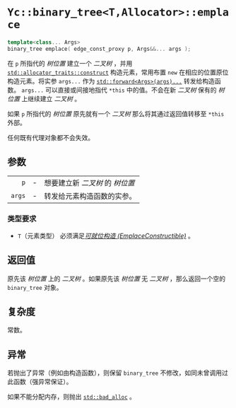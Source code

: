 # `Yc::binary_tree<T,Allocator>::emplace`

```C++
template<class... Args>
binary_tree emplace( edge_const_proxy p, Args&&... args );
```

在 `p` 所指代的 _树位置_ 建立一个 _二叉树_ ，并用 [`std::allocator_traits::construct`](https://zh.cppreference.com/w/cpp/memory/allocator_traits/construct) 构造元素，常用布置 `new` 在相应的位置原位构造元素。将实参 `args...` 作为 [`std::forward<Args>(args)...`](http://zh.cppreference.com/w/cpp/utility/forward) 转发给构造函数。 `args...` 可以直接或间接地指代 `*this` 中的值。不会在新 _二叉树_ 保有的 _树位置_ 上继续建立 _二叉树_ 。

如果 `p` 所指代的 _树位置_ 原先就有一个 _二叉树_ 那么将其通过返回值转移至 `*this` 外部。

任何既有代理对象都不会失效。

## 参数

||||
|-:|-|:-|
|`p`|-|想要建立新 _二叉树_ 的 _树位置_ |
|`args`|-|转发给元素构造函数的实参。|

### 类型要求

- `T`（元素类型） 必须满足[_可就位构造 (EmplaceConstructible)_](https://zh.cppreference.com/w/cpp/named_req/EmplaceConstructible) 。

## 返回值

原先该 _树位置_ 上的 _二叉树_ 。如果原先该 _树位置_ 无 _二叉树_ ，那么返回一个空的 `binary_tree` 对象。

## 复杂度

常数。

## 异常

若抛出了异常（例如由构造函数），则保留 `binary_tree` 不修改，如同未曾调用过此函数（强异常保证）。

如果不能分配内存，则抛出 [`std::bad_alloc`](https://zh.cppreference.com/w/cpp/memory/new/bad_alloc) 。
